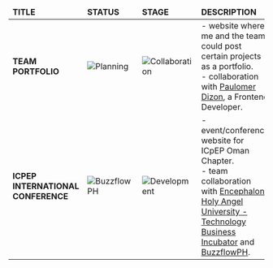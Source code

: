 <span align="center">
    <table align="center">
        <thead>
            <tr border: none;>
            <td><b>TITLE</b></td>
            <td><b>STATUS</b></td>
            <td><b>STAGE</b></td>
            <td><b>DESCRIPTION</b></td>
            </tr>
        </thead>
        <tbody>
            <tr>
                <td>
                    <strong>TEAM PORTFOLIO </strong>
                </td>
                <td>
                    <img alt="Planning" src="https://img.shields.io/badge/-Planning-66DE93?style=flat-square&logo=stackShare&logoColor=white"/>
                </td>
                <td>
                    <img alt="Collaboration" src="https://img.shields.io/badge/-Collaboration-0E918C?style=flat-square&logo=git&logoColor=white"/> 
                </td>
                <td>
                    <div> - website where me and the team could post certain projects as a portfolio. 
                    <div> - collaboration with <a href="https://www.facebook.com/paulo.dizon.395">Paulomer Dizon</a>, a Frontend Developer. 
                </td>
            </tr>
            <tr>
                <td>
                    <strong>ICPEP INTERNATIONAL CONFERENCE</strong> 
                </td>
                <td>
                    <img alt="BuzzflowPH" src="https://img.shields.io/badge/-BuzzflowPH-FFD31D?style=flat-square&logo=git&logoColor=white"/>
                </td>
                <td>
                    <img alt="Development" src="https://img.shields.io/badge/-Development-FFE194?style=flat-square&logo=stackShare&logoColor=white"/> 
                </td>
                <td>
                    <div> - event/conference website for ICpEP Oman Chapter.
                    <div> - team collaboration with <a href="https://www.facebook.com/EncephalonHAUTBI">Encephalon Holy Angel University - Technology Business Incubator</a> and <a href="https://github.com/buzzflowph-main">BuzzflowPH</a>.
                </td>
            </tr>
        </tbody>
    </table>
</span>

<!-- Legends -->
<!-- <p>
    <img alt="Personal" src="https://img.shields.io/badge/-Personal-EC4646?style=flat-square&logo=git&logoColor=white"/> 
    <img alt="Freelance" src="https://img.shields.io/badge/-Freelance-30475E?style=flat-square&logo=git&logoColor=white"/> 
    <img alt="Collaboration" src="https://img.shields.io/badge/-Collaboration-0E918C?style=flat-square&logo=git&logoColor=white"/> 
    <img alt="Company" src="https://img.shields.io/badge/-Company-EB6383?style=flat-square&logo=git&logoColor=white"/>
    <img alt="BuzzflowPH" src="https://img.shields.io/badge/-BuzzflowPH-FFD31D?style=flat-square&logo=git&logoColor=white"/>
</p>
<p>
    <img alt="Planning" src="https://img.shields.io/badge/-Planning-66DE93?style=flat-square&logo=stackShare&logoColor=white"/> 
    <img alt="Development" src="https://img.shields.io/badge/-Development-FFE194?style=flat-square&logo=stackShare&logoColor=white"/> 
    <img alt="Released" src="https://img.shields.io/badge/-Released-9EDE73?style=flat-square&logo=stackShare&logoColor=white"/> 
    <img alt="Unfinished" src="https://img.shields.io/badge/-Unfinished-EA2C62?style=flat-square&logo=stackShare&logoColor=white"/>
</p> -->
